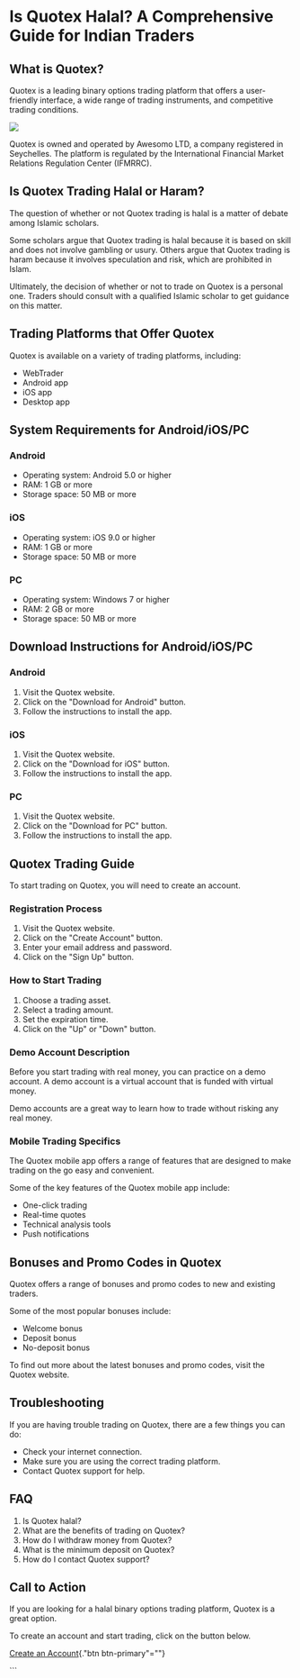 # Is Quotex Halal? A Comprehensive Guide for Indian Traders

## What is Quotex?

Quotex is a leading binary options trading platform that offers a
user-friendly interface, a wide range of trading instruments, and
competitive trading conditions.

[![](https://static.quotex.io/files/4_en/300_250.jpg)](https://traff.sbs/brokerqxlid)

Quotex is owned and operated by Awesomo LTD, a company registered in
Seychelles. The platform is regulated by the International Financial
Market Relations Regulation Center (IFMRRC).

## Is Quotex Trading Halal or Haram?

The question of whether or not Quotex trading is halal is a matter of
debate among Islamic scholars.

Some scholars argue that Quotex trading is halal because it is based on
skill and does not involve gambling or usury. Others argue that Quotex
trading is haram because it involves speculation and risk, which are
prohibited in Islam.

Ultimately, the decision of whether or not to trade on Quotex is a
personal one. Traders should consult with a qualified Islamic scholar to
get guidance on this matter.

## Trading Platforms that Offer Quotex

Quotex is available on a variety of trading platforms, including:

-   WebTrader
-   Android app
-   iOS app
-   Desktop app

## System Requirements for Android/iOS/PC

### Android

-   Operating system: Android 5.0 or higher
-   RAM: 1 GB or more
-   Storage space: 50 MB or more

### iOS

-   Operating system: iOS 9.0 or higher
-   RAM: 1 GB or more
-   Storage space: 50 MB or more

### PC

-   Operating system: Windows 7 or higher
-   RAM: 2 GB or more
-   Storage space: 50 MB or more

## Download Instructions for Android/iOS/PC

### Android

1.  Visit the Quotex website.
2.  Click on the "Download for Android" button.
3.  Follow the instructions to install the app.

### iOS

1.  Visit the Quotex website.
2.  Click on the "Download for iOS" button.
3.  Follow the instructions to install the app.

### PC

1.  Visit the Quotex website.
2.  Click on the "Download for PC" button.
3.  Follow the instructions to install the app.

## Quotex Trading Guide

To start trading on Quotex, you will need to create an account.

### Registration Process

1.  Visit the Quotex website.
2.  Click on the "Create Account" button.
3.  Enter your email address and password.
4.  Click on the "Sign Up" button.

### How to Start Trading

1.  Choose a trading asset.
2.  Select a trading amount.
3.  Set the expiration time.
4.  Click on the "Up" or "Down" button.

### Demo Account Description

Before you start trading with real money, you can practice on a demo
account. A demo account is a virtual account that is funded with virtual
money.

Demo accounts are a great way to learn how to trade without risking any
real money.

### Mobile Trading Specifics

The Quotex mobile app offers a range of features that are designed to
make trading on the go easy and convenient.

Some of the key features of the Quotex mobile app include:

-   One-click trading
-   Real-time quotes
-   Technical analysis tools
-   Push notifications

## Bonuses and Promo Codes in Quotex

Quotex offers a range of bonuses and promo codes to new and existing
traders.

Some of the most popular bonuses include:

-   Welcome bonus
-   Deposit bonus
-   No-deposit bonus

To find out more about the latest bonuses and promo codes, visit the
Quotex website.

## Troubleshooting

If you are having trouble trading on Quotex, there are a few things you
can do:

-   Check your internet connection.
-   Make sure you are using the correct trading platform.
-   Contact Quotex support for help.

## FAQ

1.  Is Quotex halal?
2.  What are the benefits of trading on Quotex?
3.  How do I withdraw money from Quotex?
4.  What is the minimum deposit on Quotex?
5.  How do I contact Quotex support?

## Call to Action

If you are looking for a halal binary options trading platform, Quotex
is a great option.

To create an account and start trading, click on the button below.

[Create an
Account](\%22https://broker-qx.pro/sign-up/?lid=1102511\%22){."btn
btn-primary"=""}

\`\`\`

